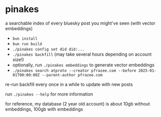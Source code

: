 # pinakes

a searchable index of every bluesky post you might've seen (with vector embeddings)

- `bun install`
- `bun run build`
- `./pinakes config set did did:...`
- `./pinakes backfill` (may take several hours depending on account size!)
- optionally, run `./pinakes embeddings` to generate vector embeddings
- `./pinakes search atproto --creator pfrazee.com --before 2025-01-01T00:00:00Z --parent-author pfrazee.com`

re-run backfill every once in a while to update with new posts

run `./pinakes --help` for more information

for reference, my database (2 year old account) is about 10gb without embeddings, 100gb with embeddings
